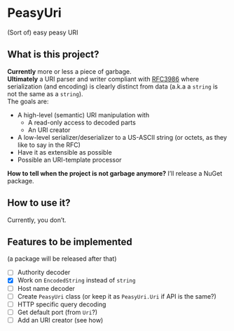 # PeasyUri
(Sort of) easy peasy URI

## What is this project?
**Currently** more or less a piece of garbage.  
**Ultimately** a URI parser and writer compliant with [RFC3986](https://datatracker.ietf.org/doc/html/rfc3986/) where serialization (and encoding) is clearly distinct from data (a.k.a a `string` is not the same as a `string`).  
The goals are:
- A high-level (semantic) URI manipulation with
  - A read-only access to decoded parts
  - An URI creator
- A low-level serializer/deserializer to a US-ASCII string (or octets, as they like to say in the RFC)
- Have it as extensible as possible
- Possible an URI-template processor

**How to tell when the project is not garbage anymore?** I’ll release a NuGet package.

## How to use it?

Currently, you don’t.  

## Features to be implemented

(a package will be released after that)

- [ ] Authority decoder
- [x] Work on `EncodedString` instead of `string`
- [ ] Host name decoder
- [ ] Create `PeasyUri` class (or keep it as `PeasyUri.Uri` if API is the same?)
- [ ] HTTP specific query decoding
- [ ] Get default port (from `Uri`?)
- [ ] Add an URI creator (see how)
